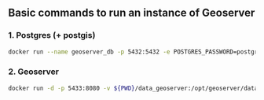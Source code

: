 ## Basic commands to run an instance of Geoserver

### 1. Postgres (+ postgis)

```BASH
docker run --name geoserver_db -p 5432:5432 -e POSTGRES_PASSWORD=postgres -d postgis/postgis
```

### 2. Geoserver


```BASH
docker run -d -p 5433:8080 -v ${PWD}/data_geoserver:/opt/geoserver/data_dir --name geoserver --link geoserver_db:geoserver_db -e DB_BACKEND=POSTGRES -e HOST=geoserver_db -e POSTGRES_PORT=5432 -e POSTGRES_DB=gis -e POSTGRES_USER=postgres -e POSTGRES_PASS=postgres -e GEOSERVER_ADMIN_USER=admin -e GEOSERVER_ADMIN_PASSWORD=admin -e TOMCAT_USER=admin -e TOMCAT_PASS=admin kartoza/geoserver -e CSRF_WHITELIST="localhost:8081"
```